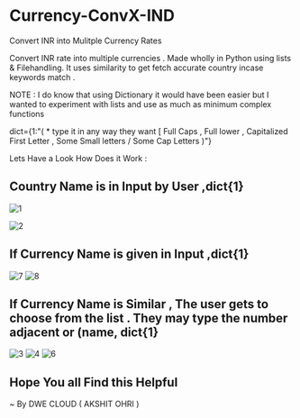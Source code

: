 # Currency-ConvX-IND
Convert INR into Mulitple Currency Rates

Convert INR rate into multiple currencies . Made wholly in Python using lists & Filehandling.
It uses similarity to get fetch accurate country incase keywords match . 

NOTE : I do know that using Dictionary it would have been easier but I wanted to experiment with lists and use as much as minimum complex functions

dict={1:"( * type it in any way they want [ Full Caps , Full lower , Capitalized First Letter , Some Small letters / Some Cap Letters )"}

Lets Have a Look How Does it Work :

## Country Name is in Input by User ,dict{1}

![1](https://user-images.githubusercontent.com/85799123/148673412-f497311b-5962-4f03-a3df-d5534ce7d925.jpg)

![2](https://user-images.githubusercontent.com/85799123/148673417-62e8269a-958e-46d0-8f54-cfafcbe60617.jpg)


## If Currency Name is given in Input ,dict{1}
![7](https://user-images.githubusercontent.com/85799123/148673500-3d968c8a-5ec2-4dfc-ba25-8196ed1cb372.jpg)
![8](https://user-images.githubusercontent.com/85799123/148673503-248ef802-ffb4-4958-8b3e-42e9cbf3d408.jpg)



## If Currency Name is Similar , The user gets to choose from the list . They may type the number adjacent or (name, dict{1}
![3](https://user-images.githubusercontent.com/85799123/148673522-739dbbd3-88e6-4e0e-9444-0937e6ed46c7.jpg)
![4](https://user-images.githubusercontent.com/85799123/148673526-2ae499b0-0745-4e03-b712-d9ad939ccd56.jpg)
![6](https://user-images.githubusercontent.com/85799123/148673446-b423b731-f3ea-461e-8fb9-2ba2107308f7.jpg)


## Hope You all Find this Helpful

~ By DWE CLOUD ( AKSHIT OHRI )
